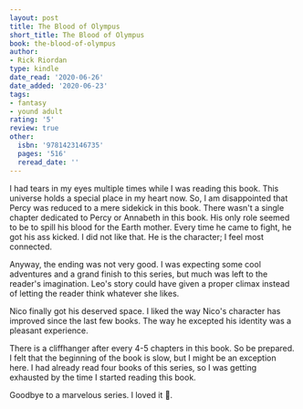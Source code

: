 ```yaml
---
layout: post
title: The Blood of Olympus
short_title: The Blood of Olympus
book: the-blood-of-olympus
author:
- Rick Riordan
type: kindle
date_read: '2020-06-26'
date_added: '2020-06-23'
tags:
- fantasy
- yound adult
rating: '5'
review: true
other:
  isbn: '9781423146735'
  pages: '516'
  reread_date: ''
---
```


I had tears in my eyes multiple times while I was reading this book. This universe holds a special place in my heart now. So, I am disappointed that Percy was reduced to a mere sidekick in this book. There wasn't a single chapter dedicated to Percy or Annabeth in this book. His only role seemed to be to spill his blood for the Earth mother. Every time he came to fight, he got his ass kicked. I did not like that. He is the character; I feel most connected.

Anyway, the ending was not very good. I was expecting some cool adventures and a grand finish to this series, but much was left to the reader's imagination. Leo's story could have given a proper climax instead of letting the reader think whatever she likes.

Nico finally got his deserved space. I liked the way Nico's character has improved since the last few books. The way he excepted his identity was a pleasant experience.

There is a cliffhanger after every 4-5 chapters in this book. So be prepared. I felt that the beginning of the book is slow, but I might be an exception here. I had already read four books of this series, so I was getting exhausted by the time I started reading this book.

Goodbye to a marvelous series. I loved it 💞.